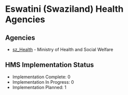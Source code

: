 # Eswatini (Swaziland) Health Agencies

## Agencies

- [sz_Health](sz_Health/index.md) - Ministry of Health and Social Welfare

## HMS Implementation Status

- Implementation Complete: 0
- Implementation In Progress: 0
- Implementation Planned: 1
